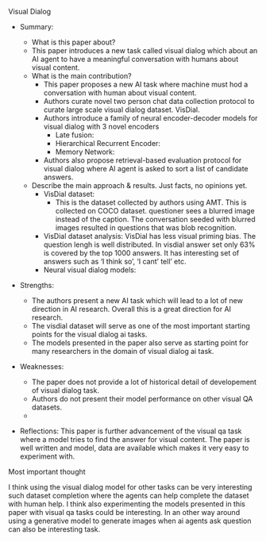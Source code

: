 Visual Dialog

- Summary:
  - What is this paper about?
  - This paper introduces a new task called visual dialog which about an AI agent to have a meaningful conversation with humans about visual content.
  - What is the main contribution?
    - This paper proposes a new AI task where machine must hod a conversation with human about visual content.
    - Authors curate novel two person chat data collection protocol to curate large scale visual dialog dataset. VisDial.
    - Authors introduce a family of neural encoder-decoder models for visual dialog with 3 novel encoders
      - Late fusion:
      - Hierarchical Recurrent Encoder:
      - Memory Network:
    - Authors also propose retrieval-based evaluation protocol for visual dialog where AI agent is asked to sort a list of candidate answers. 
  - Describe the main approach & results. Just facts, no opinions yet.
    - VisDial dataset:
      - This is the dataset collected by authors using AMT. This is collected on COCO dataset. questioner sees a blurred image instead of the caption. The conversation seeded with blurred images resulted in questions that was blob recognition. 
    - VisDial dataset analysis: VisDial has less visual priming bias. The question lengh is well distributed. In visdial answer set only 63% is covered by the top 1000 answers. It has interesting set of answers such as ‘I think so’, ‘I cant’ tell’ etc.
    - Neural visual dialog models:
- Strengths:
  - The authors present a new AI task which will lead to a lot of new direction in AI research. Overall this is a great direction for AI research. 
  - The visdial dataset will serve as one of the most important starting points for the visual dialog ai tasks.
  - The models presented in the paper also serve as starting point for many researchers in the domain of visual dialog ai task.
  
- Weaknesses:
  - The paper does not provide a lot of historical detail of developement of visual dialog task.
  - Authors do not present their model performance on other visual QA datasets. 
  - 
- Reflections:
    This paper is further advancement of the visual qa task where a model tries to find the answer for visual content. The paper is well written and model, data are available which makes it very easy to experiment with.

Most important thought

  I think using the visual dialog model for other tasks can be very interesting such dataset completion where the agents can help complete the dataset with human help. I think also experimenting the models presented in this paper with visual qa tasks could be interesting. In an other way around using a generative model to generate images when ai agents ask question can also be interesting task.

